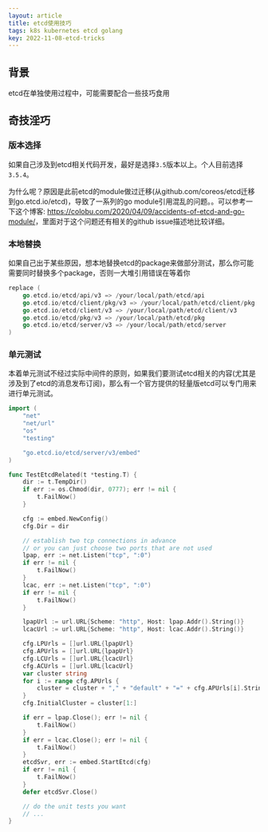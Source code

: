 ```yaml
---
layout: article
title: etcd使用技巧
tags: k8s kubernetes etcd golang
key: 2022-11-08-etcd-tricks
---
```


## 背景
etcd在单独使用过程中，可能需要配合一些技巧食用

## 奇技淫巧

### 版本选择
如果自己涉及到etcd相关代码开发，最好是选择`3.5`版本以上。个人目前选择`3.5.4`。

为什么呢？原因是此前etcd的module做过迁移(从github.com/coreos/etcd迁移到go.etcd.io/etcd)，导致了一系列的go module引用混乱的问题。。可以参考一下这个博客: <https://colobu.com/2020/04/09/accidents-of-etcd-and-go-module/>，里面对于这个问题还有相关的github issue描述地比较详细。

### 本地替换
如果自己出于某些原因，想本地替换etcd的package来做部分测试，那么你可能需要同时替换多个package，否则一大堆引用错误在等着你
```go
replace (
    go.etcd.io/etcd/api/v3 => /your/local/path/etcd/api
    go.etcd.io/etcd/client/pkg/v3 => /your/local/path/etcd/client/pkg
    go.etcd.io/etcd/client/v3 => /your/local/path/etcd/client/v3
    go.etcd.io/etcd/pkg/v3 => /your/local/path/etcd/pkg
    go.etcd.io/etcd/server/v3 => /your/local/path/etcd/server
)
```

### 单元测试
本着单元测试不经过实际中间件的原则，如果我们要测试etcd相关的内容(尤其是涉及到了etcd的消息发布订阅)，那么有一个官方提供的轻量版etcd可以专门用来进行单元测试。
```go
import (
	"net"
	"net/url"
	"os"
	"testing"

	"go.etcd.io/etcd/server/v3/embed"
)

func TestEtcdRelated(t *testing.T) {
	dir := t.TempDir()
	if err := os.Chmod(dir, 0777); err != nil {
		t.FailNow()
	}

	cfg := embed.NewConfig()
	cfg.Dir = dir

	// establish two tcp connections in advance
	// or you can just choose two ports that are not used
	lpap, err := net.Listen("tcp", ":0")
	if err != nil {
		t.FailNow()
	}
	lcac, err := net.Listen("tcp", ":0")
	if err != nil {
		t.FailNow()
	}

	lpapUrl := url.URL{Scheme: "http", Host: lpap.Addr().String()}
	lcacUrl := url.URL{Scheme: "http", Host: lcac.Addr().String()}

	cfg.LPUrls = []url.URL{lpapUrl}
	cfg.APUrls = []url.URL{lpapUrl}
	cfg.LCUrls = []url.URL{lcacUrl}
	cfg.ACUrls = []url.URL{lcacUrl}
	var cluster string
	for i := range cfg.APUrls {
		cluster = cluster + "," + "default" + "=" + cfg.APUrls[i].String()
	}
	cfg.InitialCluster = cluster[1:]

	if err = lpap.Close(); err != nil {
		t.FailNow()
	}
	if err = lcac.Close(); err != nil {
		t.FailNow()
	}
	etcdSvr, err := embed.StartEtcd(cfg)
	if err != nil {
		t.FailNow()
	}
	defer etcdSvr.Close()

	// do the unit tests you want
	// ...
}
```